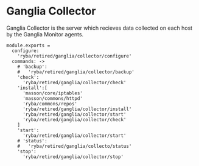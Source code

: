
# Ganglia Collector

Ganglia Collector is the server which recieves data collected on each
host by the Ganglia Monitor agents.

    module.exports =
      configure:
        'ryba/retired/ganglia/collector/configure'
      commands: ->
        # 'backup':
        #   'ryba/retired/ganglia/collector/backup'
        'check':
          'ryba/retired/ganglia/collector/check'
        'install':[
          'masson/core/iptables'
          'masson/commons/httpd'
          'ryba/commons/repos'
          'ryba/retired/ganglia/collector/install'
          'ryba/retired/ganglia/collector/start'
          'ryba/retired/ganglia/collector/check'
        ]
        'start':
          'ryba/retired/ganglia/collector/start'
        # 'status':
        #   'ryba/retired/ganglia/collecto/status'
        'stop':
          'ryba/retired/ganglia/collector/stop'
